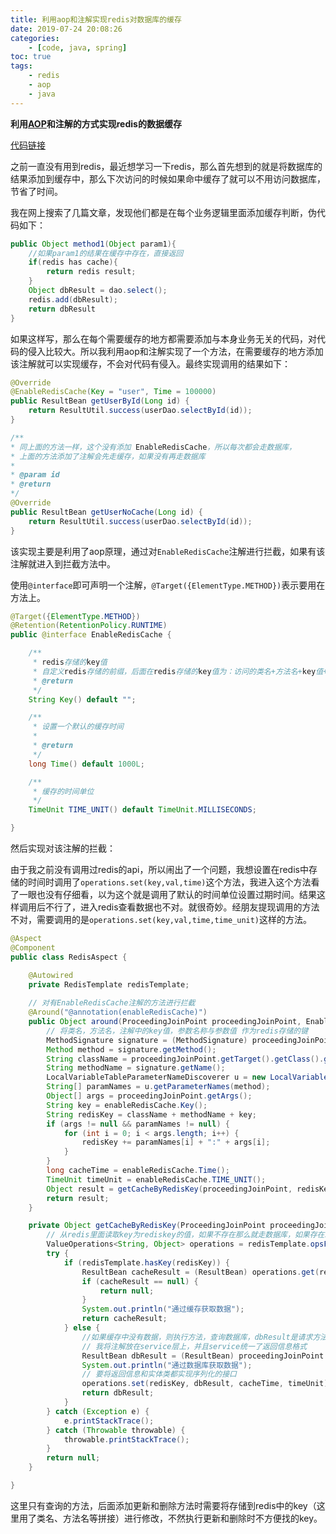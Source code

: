 ```yaml
---
title: 利用aop和注解实现redis对数据库的缓存
date: 2019-07-24 20:08:26
categories: 
	- [code, java, spring]
toc: true
tags: 
	- redis
	- aop
	- java
---
```


**利用[AOP](https://www.liunaijie.top/2019/09/04/spring/Spring笔记/#AOP)和注解的方式实现redis的数据缓存**

[代码链接](https://github.com/liunaijie/learn-demo/tree/master/learn-spring-boot-demo/learn-springboot-redis-demo)

之前一直没有用到redis，最近想学习一下redis，那么首先想到的就是将数据库的结果添加到缓存中，那么下次访问的时候如果命中缓存了就可以不用访问数据库，节省了时间。  

我在网上搜索了几篇文章，发现他们都是在每个业务逻辑里面添加缓存判断，伪代码如下：

```java
public Object method1(Object param1){
	//如果param1的结果在缓存中存在，直接返回
	if(redis has cache){
		return redis result;
	}
	Object dbResult = dao.select();
	redis.add(dbResult);
	return dbResult
}
```

如果这样写，那么在每个需要缓存的地方都需要添加与本身业务无关的代码，对代码的侵入比较大。所以我利用aop和注解实现了一个方法，在需要缓存的地方添加该注解就可以实现缓存，不会对代码有侵入。最终实现调用的结果如下：

```java
@Override
@EnableRedisCache(Key = "user", Time = 100000)
public ResultBean getUserById(Long id) {
	return ResultUtil.success(userDao.selectById(id));
}

/**
* 同上面的方法一样，这个没有添加 EnableRedisCache，所以每次都会走数据库，
* 上面的方法添加了注解会先走缓存，如果没有再走数据库
*
* @param id
* @return
*/
@Override
public ResultBean getUserNoCache(Long id) {
	return ResultUtil.success(userDao.selectById(id));
}
```

<!-- more -->

该实现主要是利用了aop原理，通过对`EnableRedisCache`注解进行拦截，如果有该注解就进入到拦截方法中。

使用`@interface`即可声明一个注解，`@Target({ElementType.METHOD})`表示要用在方法上。

```java
@Target({ElementType.METHOD})
@Retention(RetentionPolicy.RUNTIME)
public @interface EnableRedisCache {

	/**
	 * redis存储的key值
	 * 自定义redis存储的前缀，后面在redis存储的key值为：访问的类名+方法名+key值+参数名称+参数值
	 * @return
	 */
	String Key() default "";

	/**
	 * 设置一个默认的缓存时间
	 *
	 * @return
	 */
	long Time() default 1000L;

	/**
	 * 缓存的时间单位
	 */
	TimeUnit TIME_UNIT() default TimeUnit.MILLISECONDS;

}
```

然后实现对该注解的拦截：  

由于我之前没有调用过redis的api，所以闹出了一个问题，我想设置在redis中存储的时间时调用了`operations.set(key,val,time)`这个方法，我进入这个方法看了一眼也没有仔细看，以为这个就是调用了默认的时间单位设置过期时间。结果这样调用后不行了，进入redis查看数据也不对。就很奇妙。经朋友提现调用的方法不对，需要调用的是`operations.set(key,val,time,time_unit)`这样的方法。

```java
@Aspect
@Component
public class RedisAspect {

	@Autowired
	private RedisTemplate redisTemplate;
	
    // 对有EnableRedisCache注解的方法进行拦截
	@Around("@annotation(enableRedisCache)")
	public Object around(ProceedingJoinPoint proceedingJoinPoint, EnableRedisCache enableRedisCache) {
		// 将类名，方法名，注解中的key值，参数名称与参数值 作为redis存储的键
		MethodSignature signature = (MethodSignature) proceedingJoinPoint.getSignature();
		Method method = signature.getMethod();
		String className = proceedingJoinPoint.getTarget().getClass().getName();
		String methodName = signature.getName();
		LocalVariableTableParameterNameDiscoverer u = new LocalVariableTableParameterNameDiscoverer();
		String[] paramNames = u.getParameterNames(method);
		Object[] args = proceedingJoinPoint.getArgs();
		String key = enableRedisCache.Key();
		String redisKey = className + methodName + key;
		if (args != null && paramNames != null) {
			for (int i = 0; i < args.length; i++) {
				redisKey += paramNames[i] + ":" + args[i];
			}
		}
		long cacheTime = enableRedisCache.Time();
		TimeUnit timeUnit = enableRedisCache.TIME_UNIT();
		Object result = getCacheByRedisKey(proceedingJoinPoint, redisKey, cacheTime, timeUnit);
		return result;
	}

	private Object getCacheByRedisKey(ProceedingJoinPoint proceedingJoinPoint, String redisKey, long cacheTime, TimeUnit timeUnit) {
        // 从redis里面读取key为rediskey的值，如果不存在那么就走数据库，如果存在就将缓存中内容返回
		ValueOperations<String, Object> operations = redisTemplate.opsForValue();
		try {
			if (redisTemplate.hasKey(redisKey)) {
				ResultBean cacheResult = (ResultBean) operations.get(redisKey);
				if (cacheResult == null) {
					return null;
				}
				System.out.println("通过缓存获取数据");
				return cacheResult;
			} else {
				//如果缓存中没有数据，则执行方法，查询数据库，dbResult是请求方法返回的信息
				// 我将注解放在service层上，并且service统一了返回信息格式
				ResultBean dbResult = (ResultBean) proceedingJoinPoint.proceed();
				System.out.println("通过数据库获取数据");
				// 要将返回信息和实体类都实现序列化的接口
				operations.set(redisKey, dbResult, cacheTime, timeUnit);
				return dbResult;
			}
		} catch (Exception e) {
			e.printStackTrace();
		} catch (Throwable throwable) {
			throwable.printStackTrace();
		}
		return null;
	}

}

```

这里只有查询的方法，后面添加更新和删除方法时需要将存储到redis中的key（这里用了类名、方法名等拼接）进行修改，不然执行更新和删除时不方便找的key。